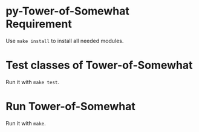 # py-Tower-of-Somewhat Requirement
Use `make install` to install all needed modules.

# Test classes of Tower-of-Somewhat
Run it with `make test`.

# Run Tower-of-Somewhat
Run it with `make`.
